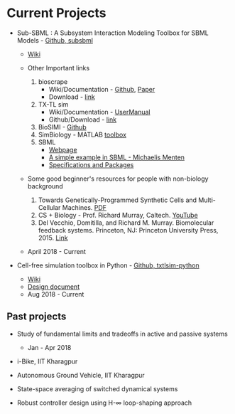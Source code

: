 # Current Projects

* Sub-SBML : A Subsystem Interaction Modeling Toolbox for SBML Models - [Github, subsbml](https://github.com/BuildACell/subsbml/)
	- [Wiki](https://github.com/BuildACell/subsbml/wiki)
	- Other Important links 
		1. bioscrape  
		   - Wiki/Documentation - [Github](https://github.com/ananswam/bioscrape/wiki), [Paper](https://www.biorxiv.org/content/early/2017/03/27/121152)
		   - Download - [link](https://omictools.com/bio-circuit-stochastic-single-cell-reaction-analysis-and-parameter-estimation-tool)
		2. TX-TL sim 
		    - Wiki/Documentation - [UserManual](https://github.com/BuildACell/txtlsim/blob/master/doc/usersmanual.pdf)
		    - Github/Download - [link](https://github.com/BuildACell/txtlsim/)
		3. BioSIMI - [Github](https://github.com/MiroGasparek/BioSIMI)
		4. SimBiology - MATLAB [toolbox](https://www.mathworks.com/products/simbiology.html)
		5. SBML 
			- 	[Webpage](http://sbml.org)
			-  [A simple example in SBML - Michaelis Menten](http://sbml.org/More_Detailed_Summary_of_SBML)
			-  [Specifications and Packages](http://sbml.org/Documents/Specifications)
	- Some good beginner's resources for people with non-biology background
	   1. Towards Genetically-Programmed Synthetic Cells and Multi-Cellular Machines. [PDF](http://www.cds.caltech.edu/~murray/wiki/images/2/23/Dod16-vbff.pdf)
		2. CS + Biology - Prof. Richard Murray, Caltech. [YouTube](https://youtu.be/dPcObYcFU_I) 
		3. Del Vecchio, Domitilla, and Richard M. Murray. Biomolecular feedback systems. Princeton, NJ: Princeton University Press, 2015. [Link](http://www.cds.caltech.edu/~murray/BFSwiki/index.php?title=Main_Page)
		
	- April 2018 - Current

* Cell-free simulation toolbox in Python - [Github, txtlsim-python](https://github.com/BuildACell/txtlsim-python)
	- [Wiki](https://github.com/BuildACell/txtlsim-python/wiki)
	- [Design document](https://github.com/BuildACell/txtlsim-python/wiki/txtl-module-design-document)
	- Aug 2018 - Current

	
	
## Past projects 

* Study of fundamental limits and tradeoffs in active and passive systems 
	- Jan - Apr 2018

* i-Bike, IIT Kharagpur
	
* Autonomous Ground Vehicle, IIT Kharagpur

* State-space averaging of switched dynamical systems

* Robust controller design using H-$\infty$ loop-shaping approach





